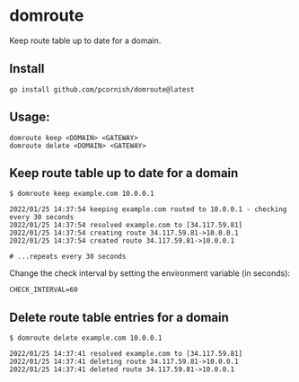 # domroute

Keep route table up to date for a domain.

## Install

    go install github.com/pcornish/domroute@latest

## Usage:

```
domroute keep <DOMAIN> <GATEWAY>
domroute delete <DOMAIN> <GATEWAY>
```

## Keep route table up to date for a domain

```
$ domroute keep example.com 10.0.0.1

2022/01/25 14:37:54 keeping example.com routed to 10.0.0.1 - checking every 30 seconds
2022/01/25 14:37:54 resolved example.com to [34.117.59.81]
2022/01/25 14:37:54 creating route 34.117.59.81->10.0.0.1
2022/01/25 14:37:54 created route 34.117.59.81->10.0.0.1

# ...repeats every 30 seconds
```

Change the check interval by setting the environment variable (in seconds):

    CHECK_INTERVAL=60

## Delete route table entries for a domain

```
$ domroute delete example.com 10.0.0.1

2022/01/25 14:37:41 resolved example.com to [34.117.59.81]
2022/01/25 14:37:41 deleting route 34.117.59.81->10.0.0.1
2022/01/25 14:37:41 deleted route 34.117.59.81->10.0.0.1
```

